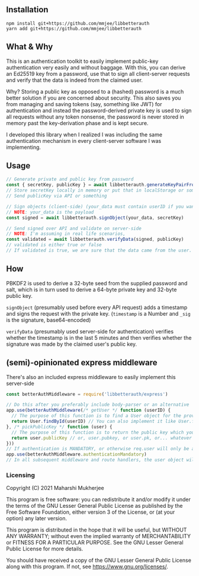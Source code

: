 ## Installation

```shell
npm install git+https://github.com/mmjee/libbetterauth
yarn add git+https://github.com/mmjee/libbetterauth
```

## What & Why

This is an authentication toolkit to easily implement public-key authentication very easily and without baggage. With this, you can derive an Ed25519 key from a password, use that to sign all client-server requests and verify that the data is indeed from the claimed user.

Why? Storing a public key as opposed to a (hashed) password is a much better solution if you are concerned about security. This  also saves you from managing and saving tokens (say, something like JWT) for authentication and instead the password-derived private key is used to sign all requests without any token nonsense, the password is never stored in memory past the key-derivation phase and is kept secure.

I developed this library when I realized I was including the same authentication mechanism in every client-server software I was implementing.

## Usage

```javascript
// Generate private and public key from password
const { secretKey, publicKey } = await libbetterauth.generateKeyPairFromPW(password, salt)
// Store secretKey locally in memory or put that in localStorage or something
// Send publicKey via API or something

// Sign objects (client-side) (your_data must contain userID if you want to make it compatible with the express middleware, see below)
// NOTE: your_data is the payload
const signed = await libbetterauth.signObject(your_data, secretKey)

// Send signed over API and validate on server-side
// NOTE: I'm assuming in real life scenarios,
const validated = await libbetterauth.verifyData(signed, publicKey)
// validated is either true or false
// If validated is true, we are sure that the data came from the user.
```

## How

PBKDF2 is used to derive a 32-byte seed from the supplied password and salt, which is in turn used to derive a 64-byte private key and 32-byte public key.

`signObject` (presumably used before every API request) adds a timestamp and signs the request with the private key. (`timestamp` is a Number  and `_sig` is the signature, base64-encoded)

`verifyData` (presumably used server-side for authentication) verifies whether the timestamp is in the last 5 minutes and then verifies whether the signature was made by the claimed user's public key.

## (semi)-opinionated express middleware

There's also an included express middleware to easily implement this server-side

```javascript
const betterAuthMiddleware = require('libbetterauth/express')

// Do this after you preferably include body-parser or an alternative
app.use(betterAuthMiddleware(/* getUser */ function (userID) {
  // The purpose of this function is to find a User object for the provided user ID (as transmitted in the user, MAY NOT BE CORRECT)
  return User.findById(userID) // You can also implement it like User.findOne({ email: userID }) if you are sure that email is a unique enough identifier
}, /* pickPublicKey */ function (user) {
  // The purpose of this function is to return the public key which you have stored in the user object
  return user.publicKey // or, user.pubkey, or user.pk, or... whatever
}))
// If authentication is MANDATORY, or otherwise req.user will only be available if authentication succeeds
app.use(betterAuthMiddleware.authenticationMandatory)
// In all subsequent middleware and route handlers, the user object will be available in req.user as returned by getUser
```

### Licensing

Copyright (C) 2021 Maharshi Mukherjee

This program is free software: you can redistribute it and/or modify
it under the terms of the GNU Lesser General Public License as published by
the Free Software Foundation, either version 3 of the License, or
(at your option) any later version.

This program is distributed in the hope that it will be useful,
but WITHOUT ANY WARRANTY; without even the implied warranty of
MERCHANTABILITY or FITNESS FOR A PARTICULAR PURPOSE.  See the
GNU Lesser General Public License for more details.

You should have received a copy of the GNU Lesser General Public License
along with this program.  If not, see <https://www.gnu.org/licenses/>.
